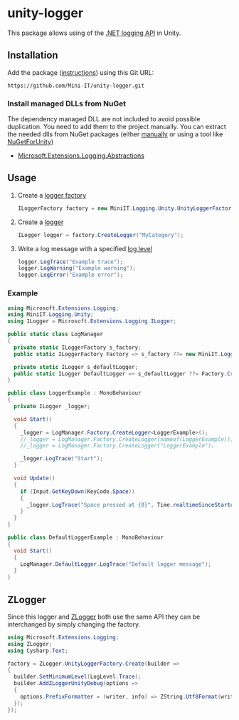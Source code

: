 # unity-logger
This package allows using of the [.NET logging API](https://learn.microsoft.com/en-us/dotnet/core/extensions/logging) in Unity.

## Installation
Add the package ([instructions](https://docs.unity3d.com/Manual/upm-ui-giturl.html)) using this Git URL:
```
https://github.com/Mini-IT/unity-logger.git
```
### Install managed DLLs from NuGet
The dependency managed DLL are not included to avoid possible duplication. You need to add them to the project manually. You can extract the needed dlls from NuGet packages (either [manually](https://stackoverflow.com/a/61187711) or using a tool like [NuGetForUnity](https://github.com/GlitchEnzo/NuGetForUnity))
* [Microsoft.Extensions.Logging.Abstractions](https://www.nuget.org/packages/Microsoft.Extensions.Logging.Abstractions/7.0.1)

## Usage
1. Create a [logger factory](https://learn.microsoft.com/en-us/dotnet/api/microsoft.extensions.logging.iloggerfactory)
   ```cs
   ILoggerFactory factory = new MiniIT.Logging.Unity.UnityLoggerFactory();
   ```
2. Create a [logger](https://learn.microsoft.com/en-us/dotnet/api/microsoft.extensions.logging.ilogger)
   ```cs
   ILogger logger = factory.CreateLogger("MyCategory");
   ```
3. Write a log message with a specified [log level](https://learn.microsoft.com/en-us/dotnet/core/extensions/logging?tabs=command-line#log-level)
   ```cs
   logger.LogTrace("Example trace");
   logger.LogWarning("Example warning");
   logger.LogError("Example error");
   ```
### Example
```cs
using Microsoft.Extensions.Logging;
using MiniIT.Logging.Unity;
using ILogger = Microsoft.Extensions.Logging.ILogger;

public static class LogManager
{
  private static ILoggerFactory s_factory;
  public static ILoggerFactory Factory => s_factory ??= new MiniIT.Logging.Unity.UnityLoggerFactory();

  private static ILogger s_defaultLogger;
  public static ILogger DefaultLogger => s_defaultLogger ??= Factory.CreateLogger("");
}

public class LoggerExample : MonoBehaviour
{
  private ILogger _logger;

  void Start()
  {
    _logger = LogManager.Factory.CreateLogger<LoggerExample>();         // category is the full class name
    //_logger = LogManager.Factory.CreateLogger(nameof(LoggerExample)); // category is the short class name
    //_logger = LogManager.Factory.CreateLogger("LoggerExample");       // custom category

    _logger.LogTrace("Start");
  }

  void Update()
  {
    if (Input.GetKeyDown(KeyCode.Space))
    {
      _logger.LogTrace("Space pressed at {0}", Time.realtimeSinceStartup);
    }
  }
}

public class DefaultLoggerExample : MonoBehaviour
{
  void Start()
  {
    LogManager.DefaultLogger.LogTrace("Default logger message");
  }
}
```

## ZLogger
Since this logger and [ZLogger](https://github.com/Cysharp/ZLogger#unity) both use the same API they can be interchanged by simply changing the factory.
```cs
using Microsoft.Extensions.Logging;
using ZLogger;
using Cysharp.Text;

factory = ZLogger.UnityLoggerFactory.Create(builder =>
{
  builder.SetMinimumLevel(LogLevel.Trace);
  builder.AddZLoggerUnityDebug(options =>
  {
    options.PrefixFormatter = (writer, info) => ZString.Utf8Format(writer, "[{0}] ", info.CategoryName);
  });
});
```
